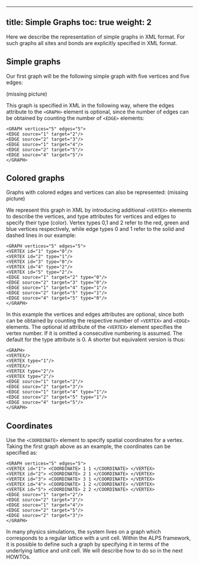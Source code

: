 
---
title: Simple Graphs
toc: true
weight: 2
---

Here we describe the representation of simple graphs in XML format. For such graphs all sites and bonds are explicitly specified in XML format.

## Simple graphs

Our first graph will be the following simple graph with five vertices and five edges:

(missing picture)

This graph is specified in XML in the following way, where the edges attribute to the `<GRAPH>` element is optional, since the number of edges can be obtained by counting the number of `<EDGE>` elements:

    <GRAPH vertices="5" edges="5">
    <EDGE source="1" target="2"/>
    <EDGE source="2" target="3"/>
    <EDGE source="1" target="4"/>
    <EDGE source="2" target="5"/>
    <EDGE source="4" target="5"/>
    </GRAPH>

## Colored graphs

Graphs with colored edges and vertices can also be represented:
(missing picture)

We represent this graph in XML by introducing additional `<VERTEX>` elements to describe the vertices, and type attributes for vertices and edges to specify their type (color). Vertex types 0,1 and 2 refer to the red, green and blue vertices respectively, while edge types 0 and 1 refer to the solid and dashed lines in our example:

    <GRAPH vertices="5" edges="5">
    <VERTEX id="1" type="0"/>
    <VERTEX id="2" type="1"/>
    <VERTEX id="3" type="0"/>
    <VERTEX id="4" type="2"/>
    <VERTEX id="5" type="2"/>
    <EDGE source="1" target="2" type="0"/>
    <EDGE source="2" target="3" type="0"/>
    <EDGE source="1" target="4" type="1"/>
    <EDGE source="2" target="5" type="1"/>
    <EDGE source="4" target="5" type="0"/>
    </GRAPH>
    
In this example the vertices and edges attributes are optional, since both can be obtained by counting the respective number of `<VERTEX>` and `<EDGE>` elements.
The optional id attribute of the `<VERTEX>` element specifies the vertex number. If it is omitted a consecutive numbering is assumed. The default for the type attribute is 0. A shorter but equivalent version is thus:

    <GRAPH>
    <VERTEX/>
    <VERTEX type="1"/>
    <VERTEX/>
    <VERTEX type="2"/>
    <VERTEX type="2"/>
    <EDGE source="1" target="2"/>
    <EDGE source="2" target="3"/>
    <EDGE source="1" target="4" type="1"/>
    <EDGE source="2" target="5" type="1"/>
    <EDGE source="4" target="5"/>
    </GRAPH>
    
## Coordinates

Use the `<COORDINATE>` element to specify spatial coordinates for a vertex. Taking the first graph above as an example, the coordinates can be specified as:

    <GRAPH vertices="5" edges="5">
    <VERTEX id="1"> <COORDINATE> 1 1 </COORDINATE> </VERTEX>
    <VERTEX id="2"> <COORDINATE> 2 1 </COORDINATE> </VERTEX>
    <VERTEX id="3"> <COORDINATE> 3 1 </COORDINATE> </VERTEX>
    <VERTEX id="4"> <COORDINATE> 1 2 </COORDINATE> </VERTEX>
    <VERTEX id="5"> <COORDINATE> 2 2 </COORDINATE> </VERTEX>
    <EDGE source="1" target="2"/>
    <EDGE source="2" target="3"/>
    <EDGE source="1" target="4"/>
    <EDGE source="2" target="5"/>
    <EDGE source="2" target="3"/>
    </GRAPH>

In many physics simulations, the system lives on a graph which corresponds to a regular lattice with a unit cell. Within the ALPS framework, it is possible to define such a graph by specifying it in terms of the underlying lattice and unit cell. We will describe how to do so in the next HOWTOs.
